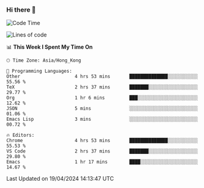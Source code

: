 ### Hi there 👋

<!--
**nicehiro/nicehiro** is a ✨ _special_ ✨ repository because its `README.md` (this file) appears on your GitHub profile.

Here are some ideas to get you started:

- 🔭 I’m currently working on ...
- 🌱 I’m currently learning ...
- 👯 I’m looking to collaborate on ...
- 🤔 I’m looking for help with ...
- 💬 Ask me about ...
- 📫 How to reach me: ...
- 😄 Pronouns: ...
- ⚡ Fun fact: ...
-->

<!--START_SECTION:waka-->
![Code Time](http://img.shields.io/badge/Code%20Time-313%20hrs%2032%20mins-blue)

![Lines of code](https://img.shields.io/badge/From%20Hello%20World%20I%27ve%20Written-2.6%20million%20lines%20of%20code-blue)

📊 **This Week I Spent My Time On** 

```text
🕑︎ Time Zone: Asia/Hong_Kong

💬 Programming Languages: 
Other                    4 hrs 53 mins       ██████████████░░░░░░░░░░░   55.56 % 
TeX                      2 hrs 37 mins       ███████░░░░░░░░░░░░░░░░░░   29.77 % 
Org                      1 hr 6 mins         ███░░░░░░░░░░░░░░░░░░░░░░   12.62 % 
JSON                     5 mins              ░░░░░░░░░░░░░░░░░░░░░░░░░   01.06 % 
Emacs Lisp               3 mins              ░░░░░░░░░░░░░░░░░░░░░░░░░   00.72 % 

🔥 Editors: 
Chrome                   4 hrs 53 mins       ██████████████░░░░░░░░░░░   55.53 % 
VS Code                  2 hrs 37 mins       ███████░░░░░░░░░░░░░░░░░░   29.80 % 
Emacs                    1 hr 17 mins        ████░░░░░░░░░░░░░░░░░░░░░   14.67 % 
```


 Last Updated on 19/04/2024 14:13:47 UTC
<!--END_SECTION:waka-->
